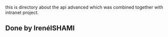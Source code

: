 this is directory about the api advanced 
which was combined together 
with intranet project. 


## Done by IrenéISHAMI
